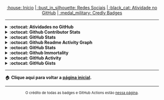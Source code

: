 <div align="center">
<a href="README.md"> :house: Início</a>
<a href="social-media.md"> | :bust_in_silhouette: Redes Sociais</a>
<a href="github-activity.md"> | :black_cat: Atividade no GitHub</a>
<a href="credly-badges.md"> | :medal_military: Credly Badges</a>
</div>

---

<!-- Github Widgetbox -->
<!-- https://github.com/Jurredr/github-widgetbox --->
<details close>
<summary> <b> :octocat: Atividades no GitHub </b> </summary>
<div align="center">
	
![github-widgetbox](https://github-widgetbox.vercel.app/api/profile?username=mayannaoliveira&data=followers,repositories,stars,commits&theme=carbon)

</div>
</details>

<!-- Repository Contribution Stats Card -->
<!-- https://github.com/HwangTaehyun/github-repository-contribution-stats --->
<details close>
<summary> <b> :octocat: Github Contributor Stats </b> </summary>
<div align="center">

![github-contributor-stats](https://github-contributor-stats.vercel.app/api?username=mayannaoliveira&theme=onedark)

</div>
</details>

<!-- GitHub Stats -->
<!-- https://github-stats-alpha.vercel.app --->
<details close>
<summary> <b> :octocat: GitHub Stats </b> </summary>
<div align="center">

![github-stats-alpha](https://github-stats-alpha.vercel.app/api?username=mayannaoliveira&cc=32363e&tc=61afef&ic=e5c07b&bc=32363e)

</div>
</details>

<!-- Github Readme Activity Graph -->
<!-- https://github.com/Ashutosh00710/github-readme-activity-graph -->
<details close>
<summary> <b> :octocat: Github Readme Activity Graph </b> </summary>
<div align="center">

![github-readme-activity-graph](https://github-readme-activity-graph.vercel.app/graph?username=mayannaoliveira&theme=react)
 
</div>
</details>

<!-- Developer Power Meter -->
<!-- https://stats.hyo.dev/en -->
<details close>
<summary> <b> :octocat: GitHub Stats </b> </summary>
<div align="center">

![mayannaoliveira github-stats](https://stats.dooboo.io/api/github-stats-advanced?login=mayannaoliveira)

</br>

![mayannaoliveira github-trophies](https://stats.dooboo.io/api/github-trophies?login=mayannaoliveira)

</div>
</details>

<!-- Github Immortality --->
<!-- https://github-immortality.vercel.app --->
<details close>
<summary> <b> :octocat: Github Immortality  </b> </summary>
<div align="center">
	
![github-immortality](https://github-immortality.vercel.app/api?username=mayannaoliveira)

</div>
</details>

<!-- Stats Cards Generator -->
<!-- https://stats-cards.toil.cc/ -->
<details close>
<summary> <b> :octocat: GitHub Activity </b> </summary>
<div align="center">
<img src="https://stats-cards.toil.cc/v1/activity/github?username=mayannaoliveira&theme=onedark-pro-flat&period=year&with_title=true" alt="2025" />
</div>
</details>

<!-- Stats Cards Generator -->
<!-- https://stats-cards.toil.cc/ -->
<details close>
<summary> <b> :octocat: GitHub Gists </b> </summary>
<div align="center">
<img src="https://stats-cards.toil.cc/v1/pin/gist?id=7939325b2dc052d861d1561268697dc3&theme=onedark-pro-flat&show_owner=true" alt="Pin (Gist)" />
<img src="https://stats-cards.toil.cc/v1/pin/gist?id=463dcbf8e3ebfd56f2cba7bd98430ffe&theme=onedark-pro-flat&show_owner=true" alt="Pin (Gist)" />
</div>
</details>

---

:house: <b> Clique aqui para voltar a [página inicial](README.md). </b>

---

<div align="center">
<sup>O crédito de todas as badges e GitHub Actions estão <a href="badges-actions.md">nessa página</a>.</sup>
</div>
